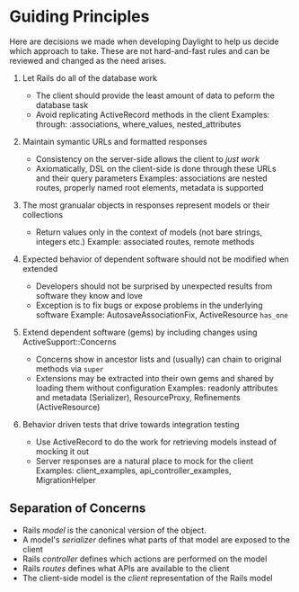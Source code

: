 # Guiding Principles

Here are decisions we made when developing Daylight to help us decide which approach to take.
These are not hard-and-fast rules and can be reviewed and changed as the need arises.

1. Let Rails do all of the database work
   - The client should provide the least amount of data to peform the database task
   - Avoid replicating ActiveRecord methods in the client
   Examples: through: :associations, where_values, nested_attributes

2. Maintain symantic URLs and formatted responses
   - Consistency on the server-side allows the client to _just work_
   - Axiomatically, DSL on the client-side is done through these URLs and their query parameters
   Examples: associations are nested routes, properly named root elements, metadata is supported

3. The most granualar objects in responses represent models or their collections
   - Return values only in the context of models (not bare strings, integers etc.)
   Example: associated routes, remote methods

4. Expected behavior of dependent software should not be modified when extended
   - Developers should not be surprised by unexpected results from software they know and love
   - Exception is to fix bugs or expose problems in the underlying software
   Example: AutosaveAssociationFix, ActiveResource `has_one`

5. Extend dependent software (gems) by including changes using ActiveSupport::Concerns
   - Concerns show in ancestor lists and (usually) can chain to original methods via `super`
   - Extensions may be extracted into their own gems and shared by loading them without configuration
   Examples: readonly attributes and metadata (Serializer), ResourceProxy, Refinements (ActiveResource)

6. Behavior driven tests that drive towards integration testing
   - Use ActiveRecord to do the work for retrieving models instead of mocking it out
   - Server responses are a natural place to mock for the client
   Examples: client_examples, api_controller_examples, MigrationHelper

## Separation of Concerns

* Rails *model* is the canonical version of the object.
* A model's *serializer* defines what parts of that model are exposed to the client
* Rails *controller* defines which actions are performed on the model
* Rails *routes* defines what APIs are available to the client
* The client-side model is the *client* representation of the Rails model
